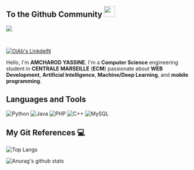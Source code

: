 ## To the Github Community <img src="https://raw.githubusercontent.com/MartinHeinz/MartinHeinz/master/wave.gif" width="30px">
![](https://visitor-badge.laobi.icu/badge?page_id=YassineAmcharod)

<br>



<p>
  <a href="https://www.linkedin.com/in/amcharod/" target="_blank"><img alt="OiAb's LinkdeIN" src="https://img.shields.io/badge/linkedin-%230077B5.svg?&style=for-the-badge&logo=linkedin&logoColor=white" /></a>
</p>




Hello, I'm **AMCHAROD YASSINE**. I'm a **Computer Science** engineering student in **CENTRALE MARSEILLE** (**ECM**) passionate about **WEB Development**, **Artificial Intelligence**, **Machine/Deep Learning**, and **mobile programming**.

  ## Languages and Tools 
![Python](https://img.shields.io/badge/-Python-black?style=flat-square&logo=Python) 
![Java](https://img.shields.io/badge/-java-E34A86?style=flat-square&logo=java)
![PHP](https://img.shields.io/badge/-php-black?style=flat-square&logo=php)
![C++](https://img.shields.io/badge/-C++-00599C?style=flat-square&logo=c++)
![MySQL](https://img.shields.io/badge/-MYSQL-black?style=flat-square&logo=mysql)


## My Git References 💻

![Top Langs](https://github-readme-stats.vercel.app/api/top-langs/?username=YassineAmcharod&layout=compact)

![Anurag's github stats](https://github-readme-stats.vercel.app/api?username=YassineAmcharod&show_icons=true&theme=radical)




